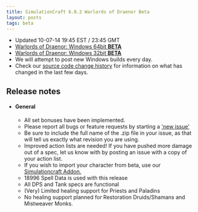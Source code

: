 ```yaml
---
title: SimulationCraft 6.0.2 Warlords of Draenor Beta
layout: posts
tags: beta
---
```

* Updated 10-07-14 19:45 EST / 23:45 GMT
* [Warlords of Draenor: Windows 64bit **BETA** ](http://downloads.simulationcraft.org/simc-602-alpha-win64-10-07-6b48788.zip)
* [Warlords of Draenor: Windows 32bit **BETA** ](http://downloads.simulationcraft.org/simc-602-alpha-win64-10-07-6b48788.zip)
* We will attempt to post new Windows builds every day.
* Check our [source code change history](https://code.google.com/p/simulationcraft/source/list?name=wod) for information on what has changed in the last few days.
## Release notes
* #### General
    * All set bonuses have been implemented.
    * Please report all bugs or feature requests by starting a ['new issue'](https://code.google.com/p/simulationcraft/issues/list)
	* Be sure to include the full name of the .zip file in your issue, as that will tell us exactly what revision you are using.
    * Improved action lists are needed! If you have pushed more damage out of a spec, let us know with by posting an issue with a copy of your action list. 
    * If you wish to import your character from beta, use our [Simulationcraft Addon.](http://www.curse.com/addons/wow/simulationcraft)
    * 18996 Spell Data is used with this release
	* All DPS and Tank specs are functional
	* (Very) Limited healing support for Priests and Paladins
	* No healing support planned for Restoration Druids/Shamans and Mistweaver Monks.